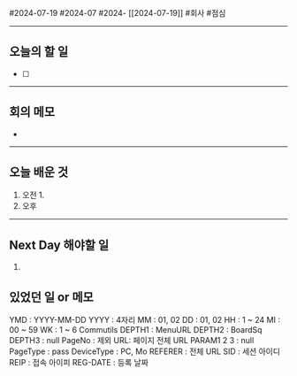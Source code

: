  #2024-07-19 #2024-07 #2024- [[2024-07-19]]
#회사 #점심 

---
## 오늘의 할 일
- [ ] 
---
## 회의 메모
- 
---
## 오늘 배운 것
1. 오전
    1. 
2. 오후

---
## Next Day 해야할 일
1. 


## 있었던 일 or 메모

YMD : YYYY-MM-DD
YYYY : 4자리
MM : 01, 02
DD : 01, 02
HH : 1 ~ 24
MI : 00 ~ 59
WK : 1 ~ 6 Commutils
DEPTH1 : MenuURL
DEPTH2 : BoardSq
DEPTH3 : null
PageNo : 제외
URL: 페이지 전체 URL
PARAM1 2 3 : null
PageType : pass
DeviceType : PC, Mo
REFERER : 전체 URL
SID : 세션 아이디 
REIP : 접속 아이피
REG-DATE : 등록 날짜

